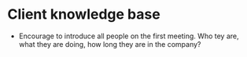 # Client knowledge base

* Encourage to introduce all people on the first meeting. Who tey are, what they are doing, how long they are in the 
company?
